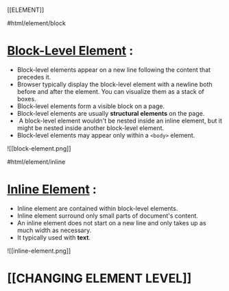 [[ELEMENT]]

#html/element/block
# [Block-Level Element](https://developer.mozilla.org/en-US/docs/Web/HTML/Block-level_elements) :
- Block-level elements appear on a new line following the content that precedes it.
- Browser typically display the block-level element with a newline both before and after the element. You can visualize them as a stack of boxes.
- Block-level elements form a visible block on a page.
- Block-level elements are usually **structural elements** on the page.
-  A block-level element wouldn't be nested inside an inline element, but it might be nested inside another block-level element.
- Block-level elements may appear only within a `<body>` element.

![[block-element.png]]

#html/element/inline
# [Inline Element](https://developer.mozilla.org/en-US/docs/Web/HTML/Inline_elements) :
- Inline element are contained within block-level elements.
- Inline element surround only small parts of document's content.
- An inline element does not start on a new line and only takes up as much width as necessary.
- It typically used with **text**.

![[inline-element.png]]

# [[CHANGING ELEMENT LEVEL]]
